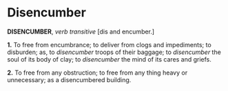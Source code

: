 # Disencumber

**DISENCUMBER**, _verb transitive_ \[dis and encumber.\]

**1.** To free from encumbrance; to deliver from clogs and impediments; to disburden; as, to _disencumber_ troops of their baggage; to _disencumber_ the soul of its body of clay; to _disencumber_ the mind of its cares and griefs.

**2.** To free from any obstruction; to free from any thing heavy or unnecessary; as a disencumbered building.